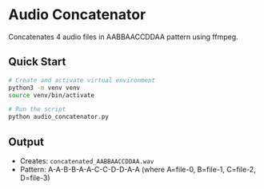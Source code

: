 # Audio Concatenator

Concatenates 4 audio files in AABBAACCDDAA pattern using ffmpeg.

## Quick Start

```bash
# Create and activate virtual environment
python3 -m venv venv
source venv/bin/activate

# Run the script
python audio_concatenator.py
```

## Output
- Creates: `concatenated_AABBAACCDDAA.wav`
- Pattern: A-A-B-B-A-A-C-C-D-D-A-A (where A=file-0, B=file-1, C=file-2, D=file-3) 